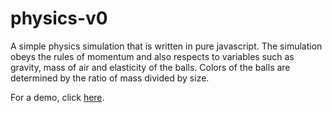 # physics-v0
A simple physics simulation that is written in pure javascript. The simulation obeys the rules of momentum and also respects to variables such as gravity, mass of air and elasticity of the balls. Colors of the balls are determined by the ratio of mass divided by size. 

For a demo, click [here](https://kugurerdem.github.io/physics-v0).
